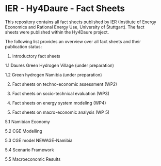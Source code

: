 # IER - Hy4Daure - Fact Sheets
This repository contains all fact sheets published by IER (Institute of Energy Economics and Rational Energy Use, University of Stuttgart).
The fact sheets were published within the Hy4Daure project.

The following list provides an overview over all fact sheets and their publication status:

1.  Introductory fact sheets

1.1  Daures Green Hydrogen Village (under preparation)

1.2  Green hydrogen Namibia (under preparation)

2.  Fact sheets on techno-economic assessment (WP2)
 
3.  Fact sheets on socio-technical evaluation (WP3)
 
4.  Fact sheets on energy system modeling (WP4)

5.  Fact sheets on macro-economic analysis (WP 5)

5.1 Namibian Economy 

5.2 CGE Modelling

5.3 CGE model NEWAGE-Namibia

5.4 Scenario Framework

5.5 Macroeconomic Results
